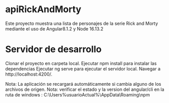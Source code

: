 # apiRickAndMorty
Este proyecto muestra una lista de personajes de la serie Rick and Morty mediante el uso de Angular8.1.2 y Node 16.13.2

# Servidor de desarrollo
Clonar el proyecto en carpeta local.
Ejecutar npm install para instalar las dependencias
Ejecutar ng serve para ejecutar el servidor local.
Navegar a http://localhost:4200/.

Nota: La aplicación se recargará automáticamente si cambia alguno de los archivos de origen.
Nota: verificar el estado y la version del angular/cli en la ruta de windows : C:\Users\%usuarioActual%\AppData\Roaming\npm

